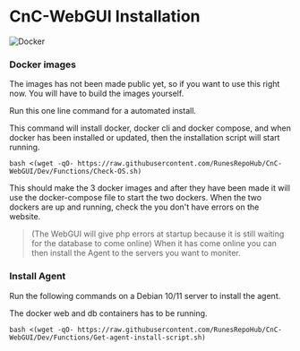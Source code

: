 # CnC-WebGUI Installation

![Docker](https://img.shields.io/badge/docker-%230db7ed.svg?style=for-the-badge&logo=docker&logoColor=white)


### Docker images
The images has not been made public yet, so if you want to use this right now. You will have to build the images yourself.

Run this one line command for a automated install.

This command will install docker, docker cli and docker compose, and when docker has been installed or updated, then the installation script will start running.

```
bash <(wget -qO- https://raw.githubusercontent.com/RunesRepoHub/CnC-WebGUI/Dev/Functions/Check-OS.sh)
```
This should make the 3 docker images and after they have been made it will use the docker-compose file to start the two dockers. When the two dockers are up and running, check the you don't have errors on the website.

> (The WebGUI will give php errors at startup because it is still waiting for the database to come online) When it has come online you can then install the Agent to the servers you want to moniter.

### Install Agent
Run the following commands on a Debian 10/11 server to install the agent.

The docker web and db containers has to be running.

```
bash <(wget -qO- https://raw.githubusercontent.com/RunesRepoHub/CnC-WebGUI/Dev/Functions/Get-agent-install-script.sh)
```